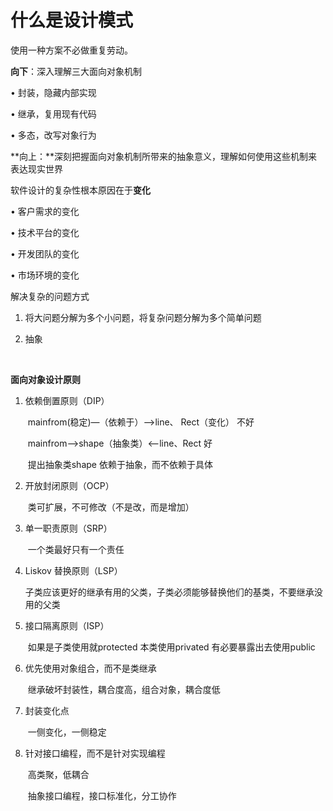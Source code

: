 # 什么是设计模式

使用一种方案不必做重复劳动。



**向下**：深入理解三大面向对象机制

• 封装，隐藏内部实现

• 继承，复用现有代码

• 多态，改写对象行为

**向上：**深刻把握面向对象机制所带来的抽象意义，理解如何使用这些机制来表达现实世界



软件设计的复杂性根本原因在于**变化** 

• 客户需求的变化

• 技术平台的变化

• 开发团队的变化

• 市场环境的变化



解决复杂的问题方式

1. 将大问题分解为多个小问题，将复杂问题分解为多个简单问题

2. 抽象

   ​	

**面向对象设计原则**

1. 依赖倒置原则（DIP）

   ​	mainfrom(稳定)—（依赖于）—>line、  Rect（变化）            不好

   ​	mainfrom——>shape（抽象类）<——line、Rect               好

   ​	提出抽象类shape    依赖于抽象，而不依赖于具体

2. 开放封闭原则（OCP） 

   ​	类可扩展，不可修改（不是改，而是增加）

3. 单一职责原则（SRP） 

   ​	一个类最好只有一个责任

4. Liskov 替换原则（LSP） 

   ​	子类应该更好的继承有用的父类，子类必须能够替换他们的基类，不要继承没用的父类

5. 接口隔离原则（ISP） 

   ​	如果是子类使用就protected 本类使用privated 有必要暴露出去使用public

6. 优先使用对象组合，而不是类继承

   ​	继承破坏封装性，耦合度高，组合对象，耦合度低

7. 封装变化点

   ​	一侧变化，一侧稳定

8. 针对接口编程，而不是针对实现编程

   ​	高类聚，低耦合

   ​	抽象接口编程，接口标准化，分工协作
